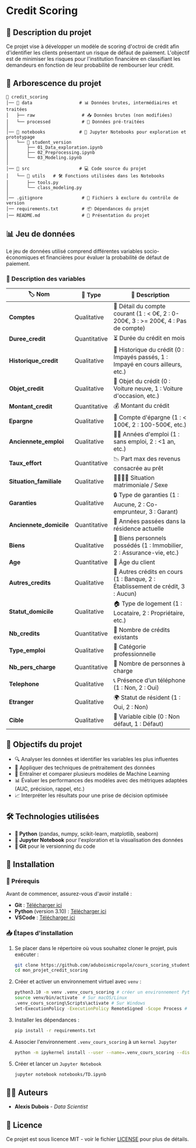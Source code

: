 # Credit Scoring

## 📌 Description du projet
Ce projet vise à développer un modèle de scoring d'octroi de crédit afin d'identifier les clients présentant un risque de défaut de paiement. L'objectif est de minimiser les risques pour l'institution financière en classifiant les demandeurs en fonction de leur probabilité de rembourser leur crédit.

## 📁 Arborescence du projet
```
📂 credit_scoring  
│── 📂 data                  # 📊 Données brutes, intermédiaires et traitées  
│   ├── raw                  # 📥 Données brutes (non modifiées)  
│   └── processed            # 🔄 Données pré-traitées  
│  
│── 📂 notebooks             # 📒 Jupyter Notebooks pour exploration et prototypage
│   └── 📂 student_version 
│       ├── 01_Data_exploration.ipynb  
│       ├── 02_Preprocessing.ipynb  
│       └── 03_Modeling.ipynb  
│  
│── 📂 src                   # 💻 Code source du projet  
│   └── 📂 utils   # 🛠️ Fonctions utilisées dans les Notebooks  
│       ├── tools.py
│       └── class_modeling.py
│  
│── .gitignore               # 🚫 Fichiers à exclure du contrôle de version  
│── requirements.txt         # 📦 Dépendances du projet  
│── README.md                # 📝 Présentation du projet  
```

## 📊 Jeu de données
Le jeu de données utilisé comprend différentes variables socio-économiques et financières pour évaluer la probabilité de défaut de paiement.

### 📌 Description des variables

| 🏷️ Nom | 📂 Type | 📝 Description |
|------|------|-------------|
| **Comptes** | Qualitative | 🏦 Détail du compte courant (1 : < 0€, 2 : 0-200€, 3 : >= 200€, 4 : Pas de compte) |
| **Duree_credit** | Quantitative | ⏳ Durée du crédit en mois |
| **Historique_credit** | Qualitative | 📜 Historique du crédit (0 : Impayés passés, 1 : Impayé en cours ailleurs, etc.) |
| **Objet_credit** | Qualitative | 🚗 Objet du crédit (0 : Voiture neuve, 1 : Voiture d'occasion, etc.) |
| **Montant_credit** | Quantitative | 💰 Montant du crédit |
| **Epargne** | Qualitative | 🏦 Compte d'épargne (1 : < 100€, 2 : 100-500€, etc.) |
| **Anciennete_emploi** | Qualitative | 👨‍💼 Années d'emploi (1 : sans emploi, 2 : <1 an, etc.) |
| **Taux_effort** | Quantitative | 📉 Part max des revenus consacrée au prêt |
| **Situation_familiale** | Qualitative | 👨‍👩‍👧‍👦 Situation matrimoniale / Sexe |
| **Garanties** | Qualitative | 🔒 Type de garanties (1 : Aucune, 2 : Co-emprunteur, 3 : Garant) |
| **Anciennete_domicile** | Quantitative | 🏡 Années passées dans la résidence actuelle |
| **Biens** | Qualitative | 💎 Biens personnels possédés (1 : Immobilier, 2 : Assurance-vie, etc.) |
| **Age** | Quantitative | 🎂 Âge du client |
| **Autres_credits** | Qualitative | 🏦 Autres crédits en cours (1 : Banque, 2 : Établissement de crédit, 3 : Aucun) |
| **Statut_domicile** | Qualitative | 🏠 Type de logement (1 : Locataire, 2 : Propriétaire, etc.) |
| **Nb_credits** | Quantitative | 🔢 Nombre de crédits existants |
| **Type_emploi** | Qualitative | 💼 Catégorie professionnelle |
| **Nb_pers_charge** | Quantitative | 👶 Nombre de personnes à charge |
| **Telephone** | Qualitative | 📞 Présence d’un téléphone (1 : Non, 2 : Oui) |
| **Etranger** | Qualitative | 🌍 Statut de résident (1 : Oui, 2 : Non) |
| **Cible** | Qualitative | 🎯 Variable cible (0 : Non défaut, 1 : Défaut) |

## 🎯 Objectifs du projet
- 🔍 Analyser les données et identifier les variables les plus influentes
- 🔄 Appliquer des techniques de prétraitement des données
- 🤖 Entraîner et comparer plusieurs modèles de Machine Learning
- 📊 Évaluer les performances des modèles avec des métriques adaptées (AUC, précision, rappel, etc.)
- 📈 Interpréter les résultats pour une prise de décision optimisée

## 🛠️ Technologies utilisées
- **🐍 Python** (pandas, numpy, scikit-learn, matplotlib, seaborn)
- **📒 Jupyter Notebook** pour l'exploration et la visualisation des données
- **🔀 Git** pour le versionning du code

## 🚀 Installation
### 🔧 Prérequis
Avant de commencer, assurez-vous d'avoir installé :
- **Git** : [Télécharger ici](https://git-scm.com/downloads)
- **Python** (version 3.10) : [Télécharger ici](https://www.python.org/downloads/release/python-31016/)
- **VSCode** : [Télécharger ici](https://code.visualstudio.com/)

### 📥 Étapes d'installation
1. Se placer dans le répertoire où vous souhaitez cloner le projet, puis exécuter :
   ```bash
   git clone https://github.com/aduboismicropole/cours_scoring_students.git
   cd mon_projet_credit_scoring
   ```
2. Créer et activer un environnement virtuel avec `venv` :
   ```bash
   python3.10 -m venv .venv_cours_scoring # créer un environnement Python3.10 nommé .venv_cours_scoring
   source venv/bin/activate  # Sur macOS/Linux
   .venv_cours_scoring\Scripts\activate # Sur Windows
   Set-ExecutionPolicy -ExecutionPolicy RemoteSigned -Scope Process # si erreur quand vous lancez la ligne précédente (puis relancez la)
   ```
3. Installer les dépendances :
   ```bash
   pip install -r requirements.txt
   ```
4. Associer l'environnement `.venv_cours_scoring` à un `kernel Jupyter`
   ```bash
   python -m ipykernel install --user --name=.venv_cours_scoring --display-name "kernel_cours_scoring"
   ```
5. Créer et lancer un `Jupyter Notebook`
   ```bash
   jupyter notebook notebooks/TD.ipynb
   ```

## 👨‍💻 Auteurs
- **Alexis Dubois** - *Data Scientist*

## 📜 Licence
Ce projet est sous licence MIT - voir le fichier [LICENSE](LICENSE) pour plus de détails.